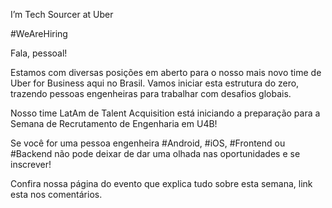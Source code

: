 
 I’m Tech Sourcer at Uber

#WeAreHiring

Fala, pessoal!

Estamos com diversas posições em aberto para o nosso mais novo time de Uber for Business aqui no Brasil. Vamos iniciar esta estrutura do zero, trazendo pessoas engenheiras para trabalhar com desafios globais.

Nosso time LatAm de Talent Acquisition está iniciando a preparação para a Semana de Recrutamento de Engenharia em U4B! 

Se você for uma pessoa engenheira #Android, #iOS, #Frontend ou #Backend não pode deixar de dar uma olhada nas oportunidades e se inscrever!

Confira nossa página do evento que explica tudo sobre esta semana, link esta nos comentários.


<!---
marianavenancio/marianavenancio is a ✨ special ✨ repository because its `README.md` (this file) appears on your GitHub profile.
You can click the Preview link to take a look at your changes.
--->
